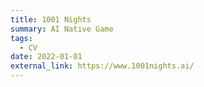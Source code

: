 ```yaml
---
title: 1001 Nights
summary: AI Native Game
tags:
  - CV
date: 2022-01-01
external_link: https://www.1001nights.ai/
---
```

